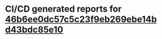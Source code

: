 # CI/CD generated reports for [46b6ee0dc57c5c23f9eb269ebe14bd43bdc85e10](https://github.com/hydephp/develop/commit/46b6ee0dc57c5c23f9eb269ebe14bd43bdc85e10)

